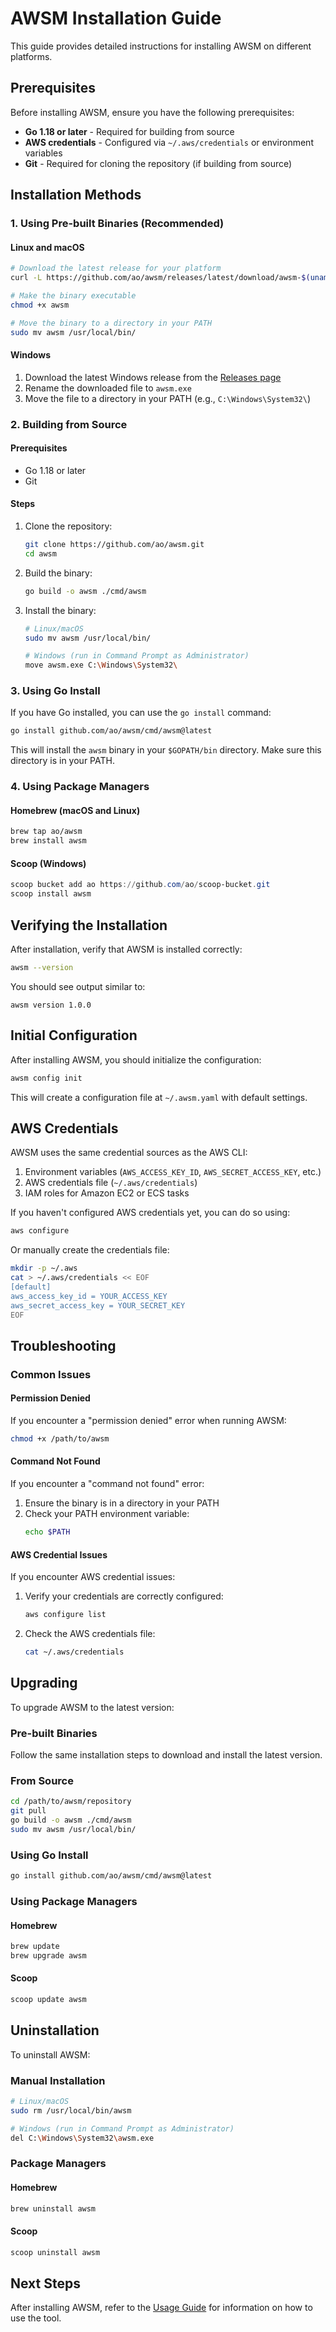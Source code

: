 # AWSM Installation Guide

This guide provides detailed instructions for installing AWSM on different platforms.

## Prerequisites

Before installing AWSM, ensure you have the following prerequisites:

- **Go 1.18 or later** - Required for building from source
- **AWS credentials** - Configured via `~/.aws/credentials` or environment variables
- **Git** - Required for cloning the repository (if building from source)

## Installation Methods

### 1. Using Pre-built Binaries (Recommended)

#### Linux and macOS

```bash
# Download the latest release for your platform
curl -L https://github.com/ao/awsm/releases/latest/download/awsm-$(uname -s)-$(uname -m) -o awsm

# Make the binary executable
chmod +x awsm

# Move the binary to a directory in your PATH
sudo mv awsm /usr/local/bin/
```

#### Windows

1. Download the latest Windows release from the [Releases page](https://github.com/ao/awsm/releases)
2. Rename the downloaded file to `awsm.exe`
3. Move the file to a directory in your PATH (e.g., `C:\Windows\System32\`)

### 2. Building from Source

#### Prerequisites

- Go 1.18 or later
- Git

#### Steps

1. Clone the repository:
   ```bash
   git clone https://github.com/ao/awsm.git
   cd awsm
   ```

2. Build the binary:
   ```bash
   go build -o awsm ./cmd/awsm
   ```

3. Install the binary:
   ```bash
   # Linux/macOS
   sudo mv awsm /usr/local/bin/

   # Windows (run in Command Prompt as Administrator)
   move awsm.exe C:\Windows\System32\
   ```

### 3. Using Go Install

If you have Go installed, you can use the `go install` command:

```bash
go install github.com/ao/awsm/cmd/awsm@latest
```

This will install the `awsm` binary in your `$GOPATH/bin` directory. Make sure this directory is in your PATH.

### 4. Using Package Managers

#### Homebrew (macOS and Linux)

```bash
brew tap ao/awsm
brew install awsm
```

#### Scoop (Windows)

```powershell
scoop bucket add ao https://github.com/ao/scoop-bucket.git
scoop install awsm
```

## Verifying the Installation

After installation, verify that AWSM is installed correctly:

```bash
awsm --version
```

You should see output similar to:

```
awsm version 1.0.0
```

## Initial Configuration

After installing AWSM, you should initialize the configuration:

```bash
awsm config init
```

This will create a configuration file at `~/.awsm.yaml` with default settings.

## AWS Credentials

AWSM uses the same credential sources as the AWS CLI:

1. Environment variables (`AWS_ACCESS_KEY_ID`, `AWS_SECRET_ACCESS_KEY`, etc.)
2. AWS credentials file (`~/.aws/credentials`)
3. IAM roles for Amazon EC2 or ECS tasks

If you haven't configured AWS credentials yet, you can do so using:

```bash
aws configure
```

Or manually create the credentials file:

```bash
mkdir -p ~/.aws
cat > ~/.aws/credentials << EOF
[default]
aws_access_key_id = YOUR_ACCESS_KEY
aws_secret_access_key = YOUR_SECRET_KEY
EOF
```

## Troubleshooting

### Common Issues

#### Permission Denied

If you encounter a "permission denied" error when running AWSM:

```bash
chmod +x /path/to/awsm
```

#### Command Not Found

If you encounter a "command not found" error:

1. Ensure the binary is in a directory in your PATH
2. Check your PATH environment variable:
   ```bash
   echo $PATH
   ```

#### AWS Credential Issues

If you encounter AWS credential issues:

1. Verify your credentials are correctly configured:
   ```bash
   aws configure list
   ```
2. Check the AWS credentials file:
   ```bash
   cat ~/.aws/credentials
   ```

## Upgrading

To upgrade AWSM to the latest version:

### Pre-built Binaries

Follow the same installation steps to download and install the latest version.

### From Source

```bash
cd /path/to/awsm/repository
git pull
go build -o awsm ./cmd/awsm
sudo mv awsm /usr/local/bin/
```

### Using Go Install

```bash
go install github.com/ao/awsm/cmd/awsm@latest
```

### Using Package Managers

#### Homebrew

```bash
brew update
brew upgrade awsm
```

#### Scoop

```powershell
scoop update awsm
```

## Uninstallation

To uninstall AWSM:

### Manual Installation

```bash
# Linux/macOS
sudo rm /usr/local/bin/awsm

# Windows (run in Command Prompt as Administrator)
del C:\Windows\System32\awsm.exe
```

### Package Managers

#### Homebrew

```bash
brew uninstall awsm
```

#### Scoop

```powershell
scoop uninstall awsm
```

## Next Steps

After installing AWSM, refer to the [Usage Guide](USAGE.md) for information on how to use the tool.